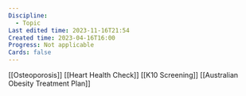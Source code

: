 ```yaml
---
Discipline:
  - Topic
Last edited time: 2023-11-16T21:54
Created time: 2023-04-16T16:00
Progress: Not applicable
Cards: false
---
```

[[Osteoporosis]]
[[Heart Health Check]]
[[K10 Screening]]
[[Australian Obesity Treatment Plan]]